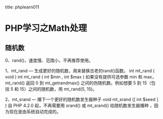 title: phplearn011 

#  PHP学习之Math处理 
##  随机数 
0、rand()，速度慢、范围小，不再推荐使用。

1、mt_rand — 生成更好的随机数，用来替换古老的rand()函数。
int mt_rand ( void )
int mt_rand ( int $min , int $max )
如果没有提供可选参数 min 和 max，mt_rand() 返回 0 到 mt_getrandmax() 之间的伪随机数。例如想要 5 到 15（包括 5 和 15）之间的随机数，用 mt_rand(5, 15)。

2、mt_srand — 播下一个更好的随机数发生器种子
void mt_srand ([ int $seed ] )
自 PHP 4.2.0 起，不再需要用 srand() 或 mt_srand() 给随机数发生器播种 ，因为现在是由系统自动完成的。